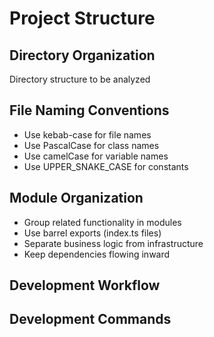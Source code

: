 # Project Structure

## Directory Organization
Directory structure to be analyzed

## File Naming Conventions
- Use kebab-case for file names
- Use PascalCase for class names
- Use camelCase for variable names
- Use UPPER_SNAKE_CASE for constants

## Module Organization
- Group related functionality in modules
- Use barrel exports (index.ts files)
- Separate business logic from infrastructure
- Keep dependencies flowing inward

## Development Workflow
## Development Commands
